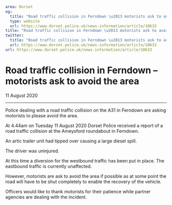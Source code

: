 ```yaml
area: Dorset
og:
  title: "Road traffic collision in Ferndown \u2013 motorists ask to avoid the area"
  type: website
  url: https://www.dorset.police.uk/news-information/article/10633
title: "Road traffic collision in Ferndown \u2013 motorists ask to avoid the area |"
twitter:
  title: "Road traffic collision in Ferndown \u2013 motorists ask to avoid the area"
  url: https://www.dorset.police.uk/news-information/article/10633
url: https://www.dorset.police.uk/news-information/article/10633
```

# Road traffic collision in Ferndown – motorists ask to avoid the area

11 August 2020

* * *

Police dealing with a road traffic collision on the A31 in Ferndown are asking motorists to please avoid the area.

At 4.44am on Tuesday 11 August 2020 Dorset Police received a report of a road traffic collision at the Ameysford roundabout in Ferndown.

An artic trailer unit had tipped over causing a large diesel spill.

The driver was uninjured.

At this time a diversion for the westbound traffic has been put in place. The eastbound traffic is currently unaffected.

However, motorists are ask to avoid the area if possible as at some point the road will have to be shut completely to enable the recovery of the vehicle.

Officers would like to thank motorists for their patience while partner agencies are dealing with the incident.
